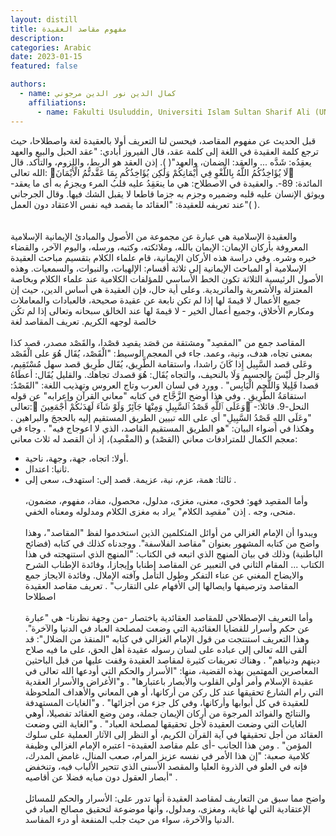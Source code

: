 ```yaml
---
layout: distill
title: مفهوم مقاصد العقيدة
description:
categories: Arabic
date: 2023-01-15
featured: false

authors:
  - name: كمال الدين نور الدين مرجوني
    affiliations:
      - name: Fakulti Usuluddin, Universiti Islam Sultan Sharif Ali (UNISSA)
---
```


<div class="rtl">

قبل الحديث عن مفهوم المقاصد، فيحسن لنا التعريف أولا بالعقيدة لغة واصطلاحا، حيث ترجع كلمة العقيدة في اللغة إلى كلمة عقد، قال الفيروز أبادي: "عقد الحبل والبيع والعهد يعقِدُه: شَدَّه ... والعقد: الضمان، والعهد"( ). إذن العقد هو الربط، واللزوم، والتأكد. قال الله تعالى: لَا يُؤَاخِذُكُمُ اللَّهُ بِاللَّغْوِ فِي أَيْمَانِكُمْ وَلَٰكِن يُؤَاخِذُكُم بِمَا عَقَّدتُّمُ الْأَيْمَانَ -المائدة: 89-.
والعقيدة في الاصطلاح: هي ما ينعَقِدُ عليه قلبُ المرء ويجزمُ به أى ما يعقد ويوثق الإنسان عليه قلبه وضميره وجزم به جزما قاطعا لا يقبل الشك فيها. وقال الجرجاني عند تعريفه للعقيدة: "العقائد ما يقصد فيه نفس الاعتقاد دون العمل"( ).  
<br>
<br>
والعقيدة الإسلامية هي عبارة عن مجموعة من الأصول والمبادئ الإيمانية الإسلامية المعروفة بأركان الإيمان: الإيمان بالله، وملائكته، وكتبه، ورسله، واليوم الآخر، والقضاء خيره وشره. وفي دراسة هذه الأركان الإيمانية، قام علماء الكلام بتقسيم مباحث العقيدة الإسلامية أو المباحث الإيمانية إلى ثلاثة أقسام: الإلهيات، والنبوات، والسمعيات. وهذه الأصول الرئيسية الثلاثة تكون الخط الأساسي للمؤلفات الكلامية عند علماء الكلام وبخاصة المعتزلة والأشعرية والماتريدية.
وعلى أية حال، فإن العقيدة هي أساس الدين، حيث إن جميع الأعمال لا قيمةَ لها إذا لم تكن نابعة عن عقيدة صحيحة، فالعبادات والمعاملات ومكارم الأخلاق، وجميع أعمال الخير - لا قيمةَ لها عند الخالق سبحانه وتعالى إذا لم تكُن خالصة لوجهه الكريم.
تعريف المقاصد لغة
<br>
<br>
المقاصد جمع من "المقصِد" ومشتقة من قصَد يقصِد قصْدا، والقَصْد مصدر، قصد كذا بمعنى تجاه، هدف، ونية، وعمد. جاء في المعجم الوسيط: "الْقَصْد، يُقَال هُوَ على الْقَصْد وعَلى قصد السَّبِيل إِذا كَانَ راشدا، واستقامة الطَّرِيق، يُقَال طَرِيق قصد سهل مُسْتَقِيم، وَالرجل لَيْسَ بالجسيم وَلَا بالنحيف، والتجاه يُقَال: هُوَ قصدك تجاهك. والقليل يُقَال: أعطَاهُ قصدا قَلِيلا وَاللَّحم الْيَابِس" . وورد في لسان العرب وتاج العروس وتهذيب اللغة: "القَصْدُ: استقامَةُ الطَّرِيقِ . وفي هذا أوضح الزَّجَّاج في كتابه "معاني القرآن وإعرابه" عن قوله تعالى: وَعَلَى ٱللَّهِ قَصْدُ ٱلسَّبِيلِ وَمِنْهَا جَآئِرٌ وَلَوْ شَآءَ لَهَدَىٰكُمْ أَجْمَعِينَ -النحل-9. قائلا: "وعَلَى اللهِ قَصْدُ السَّبِيلِ" أي على الله تبيين الطريق المستقيم إليه بالحججَ والبراهين . وهكذا في أضواء البيان: "هو الطريق المستقيم القاصد، الذي لا اعوجاج فيه" . وجاء في معجم الكمال للمترادفات معاني (القصْد) و (المقْصِد)، إذ أن القصد له ثلاث معاني:
<br>

- أولا: اتجاه، جهة، وجهة، ناحية.
  <br>
- ثانيا: اعتدال.
  <br>
- ثالثا: همة، عزم، نية، عزيمة. قصد إلى: استهدف، سعى إلى .
  <br>
  <br>
  وأما المقصِد فهو: فحوى، معنى، مغزى، مدلول، محصول، مفاد، مفهوم، مضمون، منحى، وجه . إذن "مقصِد الكلام" يراد به مغزى الكلام ومدلوله ومعناه الخفي.
  <br>
  <br>
  ويبدوا أن الإمام الغزالي من أوائل المتكلمين الذين استخدموا لفظ "المقاصد"، وهذا واضح من كتابه المشهور بعنوان "مقاصد الفلاسفة". ووجدناه كذلك في كتابه (فضائح الباطنية) وذلك في بيان المنهج الذي اتبعه في الكتاب: "المنهج الذي استنهجته في هذا الكتاب ... المقام الثاني في التعبير عن المقاصد إطنابا وإيجازا، وفائدة الإطناب الشرح والايضاح المغني عن عناء التفكر وطول التأمل وآفته الإملال. وفائدة الايجاز جمع المقاصد وترصيفها وايصالها إلى الأفهام على التقارب" .
  تعريف مقاصد العقيدة اصطلاحا
  <br>
  <br>
  وأما التعريف الإصطلاحي للمقاصد العقائدية باختصار -من وجهة نظرنا- هي "عبارة عن حكم وأسرار للقضايا العقائدية التي وضعت لمصلحة العباد في الدنيا والآخرة". وهذا التعريف استنتجت من قول الإمام الغزالي في كتابه "المنقذ من الضلال": قد ألقى الله تعالى إلى عباده على لسان رسوله عقيدة أهل الحق، على ما فيه صلاح دينهم ودنياهم" .
  وهناك تعريفات كثيرة لمقاصد العقيدة وقفت عليها من قبل الباحثين المعاصرين المهتمين بهذه القضية، منها: "الأسرار والحكم التي أودعها الله تعالى في عقيدة الإسلام وأمر أولي القلوب والأبصار باعتبارها" . و"الأغراض والأسرار العقدية التي رام الشارع تحقيقها عند كل ركن من أركانها، أو هي المعاني والأهداف الملحوظة للعقيدة في كل أبوابها وأركانها، وفي كل جزء من أجزائها" . و"الغايات المستهدفة والنتائج والفوائد المرجوة من أركان الإيمان جملة، ومن وضع العقائد تفصيلا، أوهي الغايات التي وضعت العقيدة لأجل تحقيقها لمصلحة العباد" . و"الغاية التي وضعت العقائد من أجل تحقيقها في آية القرآن الكريم، أو النظر إلى الآثار العملية على سلوك المؤمن" . ومن هذا الجانب -أى علم مقاصد العقيدة- اعتبره الإمام الغزالي وظيفة كلامية صعبة: "إن هذا الأمر في نفسه عزيز المرام، صعب المنال، غامض المدرك، فإنه في العلو في الذروة العليا والمقصد الأسنى الذي تتحير الألباب فيه، وتنخفض أبصار العقول دون مبايه فضلا عن أقاصيه" .
  <br>
  <br>
  واضح مما سبق من التعاريف لمقاصد العقيدة أنها تدور على: الأسرار والحكم للمسائل الإعتقادية التي لها غاية، ومغزى، ومدلول، وأنها موضوعة لتحقيق مصالح العباد في الدنيا والآخرة، سواء من حيث جلب المنفعة أو درء المفاسد.

</div>
